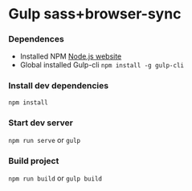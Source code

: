 # Gulp sass+browser-sync
### Dependences
* Installed NPM [Node.js website](https://nodejs.org/ "Node.js") 
* Global installed Gulp-cli `npm install -g gulp-cli`
### Install dev dependencies
`npm install`
### Start dev server
`npm run serve` 
or 
`gulp`
### Build project
`npm run build` 
or 
`gulp build`

